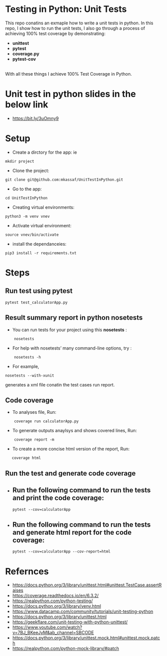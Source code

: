 # Testing in Python: Unit Tests


This repo conatins an exmaple how to write a unit tests in python. In this repo, I show how to run the unit tests, I also go through a process of achieving 100% test coverage by demonstrating:
- **unittest** 
- **pytest**
- **coverage.py**
- **pytest-cov**
<br/>
With all these things I achieve 100% Test Coverage in Python.

# Unit test in python slides in the below link 

- https://bit.ly/3uOmny9

# Setup
- Create a dirctory for the app: ie  
```console
mkdir project 
```
- Clone the project: 
```console
git clone git@github.com:mkassaf/UnitTestInPython.git 
```
- Go to the app:  
```console 
cd UnitTestInPython 
```
- Creating virtual environments:  
```console
python3 -m venv vnev
```
- Activate virtual environment: 
```console
source vnev/bin/activate 
```
- install the dependanceies:  
```console
pip3 install -r requirements.txt 
```

# Steps 

## Run test using pytest

```console
pytest test_calculatorApp.py 
```

## Result summary report in python nosetests

- You can run tests for your project using this **nosetests** : 
```console
    nosetests 
```
- For help with nosetests’ many command-line options, try : 
```console
    nosetests -h 
```
- For example, 
```console 
nosetests --with-xunit 
``` 
generates a xml file conatin the test cases run report.
## Code coverage
- To analyses file, Run: 
```console  
    coverage run calculatorApp.py 
```
- To generate outputs anaylsys and shows covered lines, Run:  
```console  
    coverage report -m 
```
- To create a more concise html version of the report, Run:  
 ```console 
    coverage html 
 ```

## Run the test and generate code coverage
- Run the following command to run the tests and print the code coverage:
    - 
    ```console 
    pytest --cov=calculatorApp 
    ```
- Run the following command to run the tests and generate html report for the code coverage: 
    - 
    ```console 
    pytest --cov=calculatorApp --cov-report=html 
    ```


# Refernces 
- https://docs.python.org/3/library/unittest.html#unittest.TestCase.assertRaises
- https://coverage.readthedocs.io/en/6.3.2/
- https://realpython.com/python-testing/
- https://docs.python.org/3/library/venv.html
- https://www.datacamp.com/community/tutorials/unit-testing-python
- https://docs.python.org/3/library/unittest.html
- https://geekflare.com/unit-testing-with-python-unittest/
- https://www.youtube.com/watch?v=7BJ_BKeeJyM&ab_channel=SBCODE
- https://docs.python.org/3/library/unittest.mock.html#unittest.mock.patch
- https://realpython.com/python-mock-library/#patch
